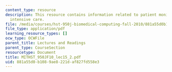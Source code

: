 ```yaml
---
content_type: resource
description: This resource contains information related to patient monitoring and
  intensive care.
file: /media/courses/hst-950j-biomedical-computing-fall-2010/881a55d0b1089ae8221daf827fd558e3_MITHST_950JF10_lec15_2.pdf
file_type: application/pdf
learning_resource_types: []
ocw_type: OCWFile
parent_title: Lectures and Readings
parent_type: CourseSection
resourcetype: Document
title: MITHST_950JF10_lec15_2.pdf
uid: 881a55d0-b108-9ae8-221d-af827fd558e3
---
```

